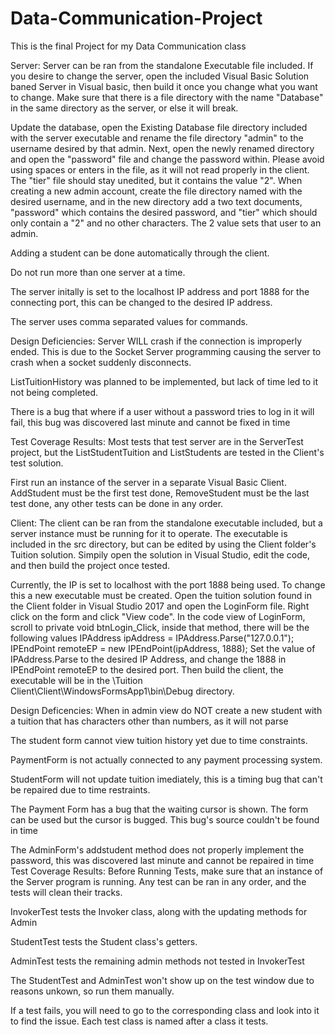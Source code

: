 # Data-Communication-Project
This is the final Project for my Data Communication class

Server:
Server can be ran from the standalone Executable file included. If you desire to change the server, open the included 
Visual Basic Solution baned Server in Visual basic, then build it once you change what you want to change.
Make sure that there is a file directory with the name "Database" in the same 
directory as the server, or else it will break. 

Update the database, open the Existing Database file directory included with the server executable and rename the file directory "admin"
to the username desired by that admin. Next, open the newly renamed directory and open the "password" file and change the password within.
Please avoid using spaces or enters in the file, as it will not read properly in the client. The "tier" file should stay unedited, but it 
contains the value "2". When creating a new admin account, create the file directory named with the desired username, and in the new directory
add a two text documents, "password" which contains the desired password, and "tier" which should only contain a "2" and no other characters.
The 2 value sets that user to an admin.

Adding a student can be done automatically through the client.

Do not run more than one server at a time.

The server initally is set to the localhost IP address and port 1888 for the connecting port, this can be changed to the desired IP address.

The server uses comma separated values for commands.

Design Deficiencies:
Server WILL crash if the connection is improperly ended. This is due to the Socket Server programming causing the server to crash when a socket suddenly
disconnects.

ListTuitionHistory was planned to be implemented, but lack of time led to it not being completed.

There is a bug that where if a user without a password tries to log in it will fail, this bug was discovered last minute
and cannot be fixed in time

Test Coverage Results:
Most tests that test server are in the ServerTest project, but the ListStudentTuition and ListStudents are tested in the Client's test solution.

First run an instance of the server in a separate Visual Basic Client. 
AddStudent must be the first test done, RemoveStudent must be the last test done, any other tests can be done in any order.

Client:
The client can be ran from the standalone executable included, but a server instance must be running for it to operate. 
The executable is included in the src directory, but can be edited by using the Client folder's Tuition solution. Simpily open the
solution in Visual Studio, edit the code, and then build the project once tested.


Currently, the IP is set to localhost with the port 1888 being used. To change this a new executable must be created. Open the tuition
solution found in the Client folder in Visual Studio 2017 and open the LoginForm file. Right click on the form and click "View code".
In the code view of LoginForm, scroll to private void btnLogin_Click, inside that method, there will be the following values
IPAddress ipAddress = IPAddress.Parse("127.0.0.1");
IPEndPoint remoteEP = new IPEndPoint(ipAddress, 1888);
Set the value of IPAddress.Parse to the desired IP Address, and change the 1888 in IPEndPoint remoteEP to the desired port.
Then build the client, the executable will be in the \Tuition Client\Client\WindowsFormsApp1\bin\Debug directory.

Design Deficencies:
When in admin view do NOT create a new student with a tuition that has characters other than numbers, as it will not parse

The student form cannot view tuition history yet due to time constraints.

PaymentForm is not actually connected to any payment processing system.

StudentForm will not update tuition imediately, this is a timing bug that can't be repaired due to time restraints.

The Payment Form has a bug that the waiting cursor is shown. The form can be used but the cursor is bugged. This bug's source couldn't be found in time

The AdminForm's addstudent method does not properly implement the password, this was discovered last minute and cannot be repaired in time
Test Coverage Results: 
Before Running Tests, make sure that an instance of the Server program is running. Any test can be ran in any order, and the tests will clean
their tracks.

InvokerTest tests the Invoker class, along with the updating methods for Admin 

StudentTest tests the Student class's getters.

AdminTest tests the remaining admin methods not tested in InvokerTest

The StudentTest and AdminTest won't show up on the test window due to reasons unkown, so run them manually.

If a test fails, you will need to go to the corresponding class and look into it to find the issue. Each test class is named after a 
class it tests.
